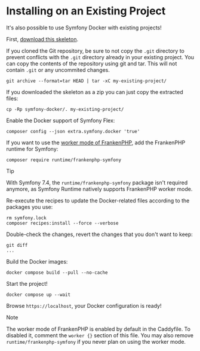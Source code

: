 # Installing on an Existing Project

It's also possible to use Symfony Docker with existing projects!

First, [download this skeleton](https://github.com/dunglas/symfony-docker).

If you cloned the Git repository, be sure to not copy the `.git` directory to prevent conflicts with the `.git` directory already in your existing project.
You can copy the contents of the repository using git and tar. This will not contain `.git` or any uncommited changes.

    git archive --format=tar HEAD | tar -xC my-existing-project/

If you downloaded the skeleton as a zip you can just copy the extracted files:

    cp -Rp symfony-docker/. my-existing-project/

Enable the Docker support of Symfony Flex:

    composer config --json extra.symfony.docker 'true'

If you want to use the [worker mode of FrankenPHP](https://github.com/php/frankenphp/blob/main/docs/worker.md), add the FrankenPHP runtime for Symfony:
    
    composer require runtime/frankenphp-symfony

> [!TIP]
> With Symfony 7.4, the `runtime/frankenphp-symfony` package isn't required anymore, as Symfony Runtime natively supports FrankenPHP worker mode.

Re-execute the recipes to update the Docker-related files according to the packages you use:

    rm symfony.lock
    composer recipes:install --force --verbose

Double-check the changes, revert the changes that you don't want to keep:

    git diff
    ...

Build the Docker images:

    docker compose build --pull --no-cache

Start the project!

    docker compose up --wait

Browse `https://localhost`, your Docker configuration is ready!

> [!NOTE]
> The worker mode of FrankenPHP is enabled by default in the Caddyfile. To disabled it, comment the `worker {}` section of this file.
> You may also remove `runtime/frankenphp-symfony` if you never plan on using the worker mode.
